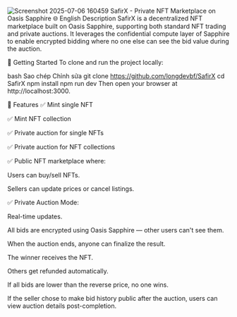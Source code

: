 ![Screenshot 2025-07-06 160459](https://github.com/user-attachments/assets/85309d72-6658-4e50-a188-5e5e5b01997e)
SafirX - Private NFT Marketplace on Oasis Sapphire
🌐 English Description
SafirX is a decentralized NFT marketplace built on Oasis Sapphire, supporting both standard NFT trading and private auctions. It leverages the confidential compute layer of Sapphire to enable encrypted bidding where no one else can see the bid value during the auction.

🚀 Getting Started
To clone and run the project locally:

bash
Sao chép
Chỉnh sửa
git clone https://github.com/longdevbf/SafirX
cd SafirX
npm install
npm run dev
Then open your browser at http://localhost:3000.

🔧 Features
✅ Mint single NFT

✅ Mint NFT collection

✅ Private auction for single NFTs

✅ Private auction for NFT collections

✅ Public NFT marketplace where:

Users can buy/sell NFTs.

Sellers can update prices or cancel listings.

✅ Private Auction Mode:

Real-time updates.

All bids are encrypted using Oasis Sapphire — other users can't see them.

When the auction ends, anyone can finalize the result.

The winner receives the NFT.

Others get refunded automatically.

If all bids are lower than the reverse price, no one wins.

If the seller chose to make bid history public after the auction, users can view auction details post-completion.
